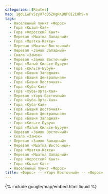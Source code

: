 ```yaml
---
categories: [Routes]
map: 1gdLLwPv5zyR7cB5ZKgRKBQPOI2iUhS-n
tags:
  - Населенный пункт «Форос»
  - Гора «Кызыл-Кая»
  - Гора «Форосский Кант»
  - Перевал «Мшатка Западный»
  - Гора «Мшатка-Каясы»
  - Перевал «Мшатка Восточный»
  - Перевал «Замок Западный»
  - Скала «Замок»
  - Перевал «Замок Восточный»
  - Гора «Малый Кильсе-Бурун»
  - Гора «Кильсе-Бурун»
  - Гора «Башня Западная»
  - Гора «Башня Центральная»
  - Гора «Башня Восточная»
  - Гора «Куба-Кая»
  - Гора «Хуба-Орта-Хая»
  - Перевал «Уарч Восточный»
  - Гора «Хуба-Орта-Хая»
  - Гора «Куба-Кая»
  - Гора «Башня Восточная»
  - Гора «Башня Центральная»
  - Гора «Башня Западная»
  - Гора «Кильсе-Бурун»
  - Гора «Малый Кильсе-Бурун»
  - Перевал «Замок Восточный»
  - Скала «Замок»
  - Перевал «Замок Западный»
  - Перевал «Мшатка Восточный»
  - Гора «Мшатка-Каясы»
  - Перевал «Мшатка Западный»
  - Гора «Форосский Кант»
  - Гора «Кызыл-Кая»
  - Населенный пункт «Форос»
title: «Форос» -- «Уарч Восточный» -- «Форос»
---
```


{% include google/map/embed.html.liquid %}
